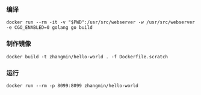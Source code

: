 ### 编译
```
docker run --rm -it -v "$PWD":/usr/src/webserver -w /usr/src/webserver -e CGO_ENABLED=0 golang go build
```

### 制作镜像
```
docker build -t zhangmin/hello-world . -f Dockerfile.scratch
```

### 运行
```
docker run --rm -p 8099:8099 zhangmin/hello-world
```
